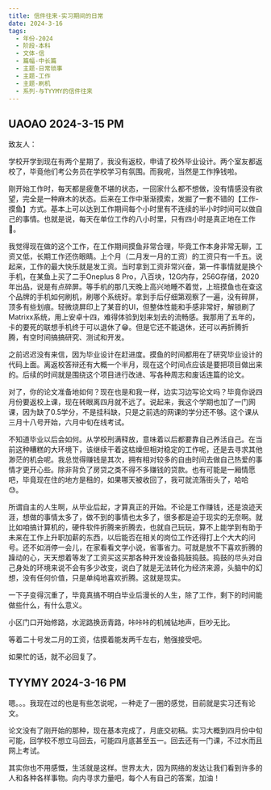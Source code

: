 ```yaml
---
title: 信件往来-实习期间的日常
date: 2024-3-16
tags:
  - 年份-2024
  - 阶段-本科
  - 文体-信
  - 篇幅-中长篇
  - 主题-日常琐事
  - 主题-工作
  - 主题-刷机
  - 系列-与TYYMY的信件往来
---
```


## UAOAO 2024-3-15 PM

致友人：

学校开学到现在有两个星期了，我没有返校，申请了校外毕业设计。两个室友都返校了，毕竟他们考公务员在学校学习有氛围。而我呢，当然是工作挣钱啦。

刚开始工作时，每天都是疲惫不堪的状态，一回家什么都不想做，没有情感没有欲望，完全是一种麻木的状态。后来在工作中渐渐摸索，发掘了一套不错的【工作-摸鱼】方式。基本上可以达到工作期间每个小时里有不连续的半小时时间可以做自己的事情。也就是说，每天在单位工作的八小时里，只有四小时是真正地在工作🤣。

我觉得现在做的这个工作，在工作期间摸鱼非常合理，毕竟工作本身非常无聊，工资又低，长期工作还伤眼睛。上个月（二月发一月的工资）的工资只有一千五。说起来，工作的最大快乐就是发工资。当时拿到工资非常兴奋，第一件事情就是换个手机，在某鱼上买了二手Oneplus 8 Pro，八百块，12G内存，256G存储，2020年出品，说是有点碎屏。等手机的那几天晚上高兴地睡不着觉，上班摸鱼也在查这个品牌的手机如何刷机，刷哪个系统好。拿到手后仔细第观察了一遍，没有碎屏，顶多有些划痕。轻微烧屏印上了某音的UI，但整体性能和手感非常好，解锁刷了Matrixx系统，用上安卓十四，难得体验到划来划去的流畅感。我那用了五年的，卡的要死的联想手机终于可以退休了😁。但是它还不能退休，还可以再折腾折腾，有空时间搞搞研究、测试和开发。

之前迟迟没有来信，因为毕业设计在赶进度。摸鱼的时间都用在了研究毕业设计的代码上面。离返校答辩还有大概一个半月，现在这个时间点应该是要把项目做出来的。后续的时间就是围绕这个项目进行改进、写各种周志和废话连篇的论文。

对了，你的论文准备地如何？现在也是和我一样，边实习边写论文吗？毕竟你说四月份要返校上课，现在转眼离四月就不远了。说起来，我这个学期也加了一门网课，因为缺了0.5学分，不是挂科缺，只是之前选的网课的学分还不够。这个课从三月十八号开始，六月中旬在线考试。

不知道毕业以后会如何。从学校刑满释放，意味着以后都要靠自己养活自己。在当前这种糟糕的大环境下，该继续干着这枯燥但相对稳定的工作呢，还是去寻求其他渺茫的机会呢。我总觉得赚钱是其次，拥有相对较多的自由时间去做自己热爱的事情才更开心些。除非背负了房贷之类不得不多赚钱的贷款。也有可能是一厢情愿吧，毕竟现在住的地方是租的，如果哪天被收回了，我可就流落街头了，哈哈😓。

所谓自主的人生啊，从毕业后起，才算真正的开始。不论是工作赚钱，还是浪迹天涯，想做的事情太多了，做不到的事情也太多了，很多都是迫于现实的无奈啊。就比如咱搞计算机的，硬件软件折腾来折腾去，也就自己玩玩，算不上能学到有助于未来在工作上升职加薪的东西，以后能否在相关的岗位工作还得打上个大大的问号。还不如消停一会儿，在家看看文学小说，省事省力。可就是放不下喜欢折腾的躁动的心，天天想着等发了工资买这买那各种开发设备捣鼓捣鼓。捣鼓的尽头对自己身处的环境来说不会有多少改变，说白了就是无法转化为经济来源，头脑中的幻想，没有任何价值，只是单纯地喜欢折腾。这就是现实。

一下子变得沉重了，毕竟真搞不明白毕业后漫长的人生，除了工作，剩下的时间能做些什么，有什么意义。

小区门口开始修路，水泥路换沥青路，咔咔咔的机械钻地声，巨吵无比。

等着二十号发二月的工资，估摸着能发两千左右，勉强接受吧。

如果忙的话，就不必回复了。

## TYYMY 2024-3-16 PM

嗯。。。我现在过的也是有些怎说呢，一种走了一圈的感觉，目前就是实习还有论文。

论文没有了刚开始的那种，现在基本完成了，月底交初稿。实习大概到四月份中旬可能，回学校不想立马回去，可能四月底甚至五一。回去还有一门课，不过水而且网上考试。

其实你也不用感慨，生活就是这样。世界太大，因为网络的发达让我们看到许多的人和各种各样事物。向内寻求力量吧，每个人有自己的答案，加油！


